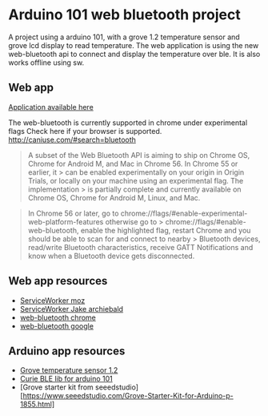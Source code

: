 # Arduino 101 web bluetooth project

A project using a arduino 101, with a grove 1.2 temperature sensor and grove lcd display to read temperature.
The web application is using the new web-bluetooth api to connect and display the temperature over ble.
It is also works offline using sw.

## Web app

[Application available here](https://github.com/jontore/web_bluetooth_demo)

The web-bluetooth is currently supported in chrome under experimental flags
Check here if your browser is supported. http://caniuse.com/#search=bluetooth

> A subset of the Web Bluetooth API is aiming to ship on Chrome OS, Chrome for Android M, and Mac in Chrome 56. In Chrome 55 or earlier, it > can be enabled experimentally on your origin in Origin Trials, or locally on your machine using an experimental flag. The implementation > is partially complete and currently available on Chrome OS, Chrome for Android M, Linux, and Mac.

> In Chrome 56 or later, go to chrome://flags/#enable-experimental-web-platform-features otherwise go to > chrome://flags/#enable-web-bluetooth, enable the highlighted flag, restart Chrome and you should be able to scan for and connect to nearby > Bluetooth devices, read/write Bluetooth characteristics, receive GATT Notifications and know when a Bluetooth device gets disconnected.


## Web app resources

* [ServiceWorker moz](https://developer.mozilla.org/en-US/docs/Web/API/Service_Worker_API/Using_Service_Workers)
* [ServiceWorker Jake archiebald](https://jakearchibald.com/2014/using-serviceworker-today/)
* [web-bluetooth chrome](https://googlechrome.github.io/samples/web-bluetooth/read-characteristic-value-changed.html)
* [web-bluetooth google](https://developers.google.com/web/updates/2015/07/interact-with-ble-devices-on-the-web#connect_to_a_bluetooth_device)

## Arduino app resources
* [Grove temperature sensor 1.2](http://wiki.seeed.cc/Grove-Temperature_Sensor/)
* [Curie BLE lib for arduino 101](https://www.arduino.cc/en/Reference/CurieBLE)
* [Grove starter kit from seeedstudio][https://www.seeedstudio.com/Grove-Starter-Kit-for-Arduino-p-1855.html]
